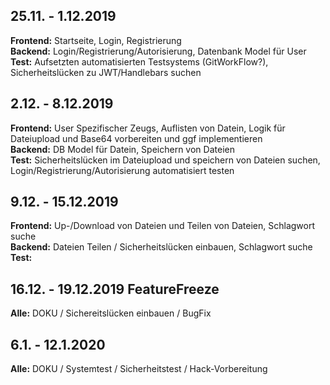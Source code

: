 ## 25.11. - 1.12.2019
**Frontend:** Startseite, Login, Registrierung  
**Backend:** Login/Registrierung/Autorisierung, Datenbank Model für User  
**Test:** Aufsetzten automatisierten Testsystems (GitWorkFlow?), Sicherheitslücken zu JWT/Handlebars suchen

## 2.12. - 8.12.2019
**Frontend:** User Spezifischer Zeugs, Auflisten von Datein, Logik für Dateiupload und Base64 vorbereiten und ggf implementieren    
**Backend:** DB Model für Datein, Speichern von Dateien  
**Test:** Sicherheitslücken im Dateiupload und speichern von Dateien suchen, Login/Registrierung/Autorisierung automatisiert testen  

## 9.12. - 15.12.2019
**Frontend:** Up-/Download von Dateien und Teilen von Dateien, Schlagwort suche  
**Backend:** Dateien Teilen / Sicherheitslücken einbauen, Schlagwort suche    
**Test:** 

## 16.12. - 19.12.2019 FeatureFreeze
**Alle:** DOKU / Sichereitslücken einbauen / BugFix


## 6.1. - 12.1.2020
**Alle:** DOKU / Systemtest / Sicherheitstest / Hack-Vorbereitung

